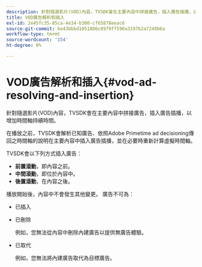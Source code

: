 ```yaml
---
description: 針對隨選影片(VOD)內容，TVSDK會在主要內容中拼接廣告，插入廣告插播，以增加時間軸持續時間。
title: VOD廣告解析和插入
exl-id: 2e45fc35-85ca-4e34-b300-cf65878eeac6
source-git-commit: be43bbbd1051886c8979ff590a3197b2a7249b6a
workflow-type: tm+mt
source-wordcount: '154'
ht-degree: 0%

---
```


# VOD廣告解析和插入{#vod-ad-resolving-and-insertion}

針對隨選影片(VOD)內容，TVSDK會在主要內容中拼接廣告，插入廣告插播，以增加時間軸持續時間。

在播放之前，TVSDK會解析已知廣告、依照Adobe Primetime ad decisioning傳回之時間軸的說明在主要內容中插入廣告插播，並在必要時重新計算虛擬時間軸。

TVSDK會以下列方式插入廣告：

* **前置滾動**，即內容之前。
* **中間滾動**，即位於內容中。
* **後置滾動**，在內容之後。

播放開始後，內容中不會發生其他變更。 廣告不可為：

* 已插入
* 已刪除

   例如，您無法從內容中刪除內建廣告以提供無廣告體驗。
* 已取代

   例如，您無法將內建廣告取代為目標廣告。
